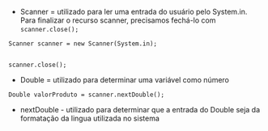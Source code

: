 - Scanner = utilizado para ler uma entrada do usuário pelo System.in. Para finalizar o recurso scanner, precisamos fechá-lo com `scanner.close();`
```
Scanner scanner = new Scanner(System.in);


scanner.close();
```

- Double = utilizado para determinar uma variável como número
```
Double valorProduto = scanner.nextDouble();
```

- nextDouble - utilizado para determinar que a entrada do Double seja da formatação da lingua utilizada no sistema
